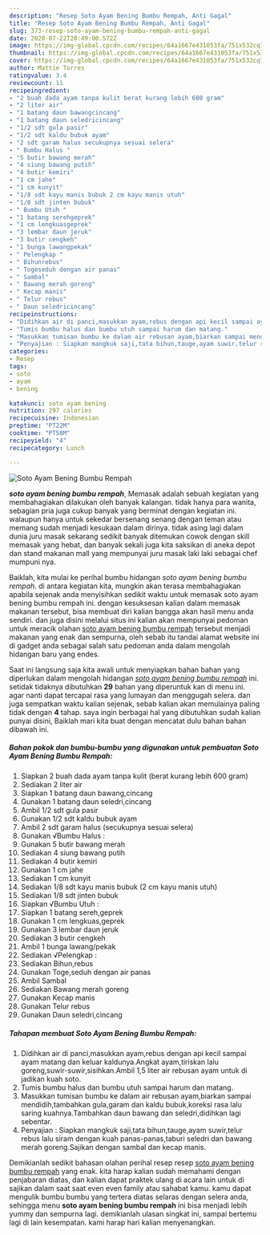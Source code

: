 ```yaml
---
description: "Resep Soto Ayam Bening Bumbu Rempah, Anti Gagal"
title: "Resep Soto Ayam Bening Bumbu Rempah, Anti Gagal"
slug: 373-resep-soto-ayam-bening-bumbu-rempah-anti-gagal
date: 2020-07-22T20:49:00.572Z
image: https://img-global.cpcdn.com/recipes/64a1667e431053fa/751x532cq70/soto-ayam-bening-bumbu-rempah-foto-resep-utama.jpg
thumbnail: https://img-global.cpcdn.com/recipes/64a1667e431053fa/751x532cq70/soto-ayam-bening-bumbu-rempah-foto-resep-utama.jpg
cover: https://img-global.cpcdn.com/recipes/64a1667e431053fa/751x532cq70/soto-ayam-bening-bumbu-rempah-foto-resep-utama.jpg
author: Mattie Torres
ratingvalue: 3.4
reviewcount: 11
recipeingredient:
- "2 buah dada ayam tanpa kulit berat kurang lebih 600 gram"
- "2 liter air"
- "1 batang daun bawangcincang"
- "1 batang daun seledricincang"
- "1/2 sdt gula pasir"
- "1/2 sdt kaldu bubuk ayam"
- "2 sdt garam halus secukupnya sesuai selera"
- " Bumbu Halus "
- "5 butir bawang merah"
- "4 siung bawang putih"
- "4 butir kemiri"
- "1 cm jahe"
- "1 cm kunyit"
- "1/8 sdt kayu manis bubuk 2 cm kayu manis utuh"
- "1/8 sdt jinten bubuk"
- " Bumbu Utuh "
- "1 batang serehgeprek"
- "1 cm lengkuasgeprek"
- "3 lembar daun jeruk"
- "3 butir cengkeh"
- "1 bunga lawangpekak"
- " Pelengkap "
- " Bihunrebus"
- " Togeseduh dengan air panas"
- " Sambal"
- " Bawang merah goreng"
- " Kecap manis"
- " Telur rebus"
- " Daun seledricincang"
recipeinstructions:
- "Didihkan air di panci,masukkan ayam,rebus dengan api kecil sampai ayam matang dan keluar kaldunya.Angkat ayam,tiriskan lalu goreng,suwir-suwir,sisihkan.Ambil 1,5 liter air rebusan ayam untuk di jadikan kuah soto."
- "Tumis bumbu halus dan bumbu utuh sampai harum dan matang."
- "Masukkan tumisan bumbu ke dalam air rebusan ayam,biarkan sampai mendidih,tambahkan gula,garam dan kaldu bubuk,koreksi rasa lalu saring kuahnya.Tambahkan daun bawang dan seledri,didihkan lagi sebentar."
- "Penyajian : Siapkan mangkuk saji,tata bihun,tauge,ayam suwir,telur rebus lalu siram dengan kuah panas-panas,taburi seledri dan bawang merah goreng.Sajikan dengan sambal dan kecap manis."
categories:
- Resep
tags:
- soto
- ayam
- bening

katakunci: soto ayam bening 
nutrition: 297 calories
recipecuisine: Indonesian
preptime: "PT22M"
cooktime: "PT58M"
recipeyield: "4"
recipecategory: Lunch

---
```



![Soto Ayam Bening Bumbu Rempah](https://img-global.cpcdn.com/recipes/64a1667e431053fa/751x532cq70/soto-ayam-bening-bumbu-rempah-foto-resep-utama.jpg)

<b><i>soto ayam bening bumbu rempah</i></b>, Memasak adalah sebuah kegiatan yang membahagiakan dilakukan oleh banyak kalangan. tidak hanya para wanita, sebagian pria juga cukup banyak yang berminat dengan kegiatan ini. walaupun hanya untuk sekedar bersenang senang dengan teman atau memang sudah menjadi kesukaan dalam dirinya. tidak asing lagi dalam dunia juru masak sekarang sedikit banyak ditemukan cowok dengan skill memasak yang hebat, dan banyak sekali juga kita saksikan di aneka depot dan stand makanan mall yang mempunyai juru masak laki laki sebagai chef mumpuni nya.



Baiklah, kita mulai ke perihal bumbu hidangan <i>soto ayam bening bumbu rempah</i>. di antara kegiatan kita, mungkin akan terasa membahagiakan apabila sejenak anda menyisihkan sedikit waktu untuk memasak soto ayam bening bumbu rempah ini. dengan kesuksesan kalian dalam memasak makanan tersebut, bisa membuat diri kalian bangga akan hasil menu anda sendiri. dan juga disini melalui situs ini kalian akan mempunyai pedoman untuk meracik olahan <u>soto ayam bening bumbu rempah</u> tersebut menjadi makanan yang enak dan sempurna, oleh sebab itu tandai alamat website ini di gadget anda sebagai salah satu pedoman anda dalam mengolah hidangan baru yang endes.


Saat ini langsung saja kita awali untuk menyiapkan bahan bahan yang diperlukan dalam mengolah hidangan <u><i>soto ayam bening bumbu rempah</i></u> ini. setidak tidaknya dibutuhkan <b>29</b> bahan yang diperuntuk kan di menu ini. agar nanti dapat tercapai rasa yang lumayan dan menggugah selera. dan juga sempatkan waktu kalian sejenak, sebab kalian akan memulainya paling tidak dengan <b>4</b> tahap. saya ingin berbagai hal yang dibutuhkan sudah kalian punyai disini, Baiklah mari kita buat dengan mencatat dulu bahan bahan dibawah ini.

<!--inarticleads1-->

##### Bahan pokok dan bumbu-bumbu yang digunakan untuk pembuatan Soto Ayam Bening Bumbu Rempah:

1. Siapkan 2 buah dada ayam tanpa kulit (berat kurang lebih 600 gram)
1. Sediakan 2 liter air
1. Siapkan 1 batang daun bawang,cincang
1. Gunakan 1 batang daun seledri,cincang
1. Ambil 1/2 sdt gula pasir
1. Gunakan 1/2 sdt kaldu bubuk ayam
1. Ambil 2 sdt garam halus (secukupnya sesuai selera)
1. Gunakan  √Bumbu Halus :
1. Gunakan 5 butir bawang merah
1. Sediakan 4 siung bawang putih
1. Sediakan 4 butir kemiri
1. Gunakan 1 cm jahe
1. Sediakan 1 cm kunyit
1. Sediakan 1/8 sdt kayu manis bubuk (2 cm kayu manis utuh)
1. Sediakan 1/8 sdt jinten bubuk
1. Siapkan  √Bumbu Utuh :
1. Siapkan 1 batang sereh,geprek
1. Gunakan 1 cm lengkuas,geprek
1. Gunakan 3 lembar daun jeruk
1. Sediakan 3 butir cengkeh
1. Ambil 1 bunga lawang/pekak
1. Sediakan  √Pelengkap :
1. Sediakan  Bihun,rebus
1. Gunakan  Toge,seduh dengan air panas
1. Ambil  Sambal
1. Sediakan  Bawang merah goreng
1. Gunakan  Kecap manis
1. Gunakan  Telur rebus
1. Gunakan  Daun seledri,cincang




<!--inarticleads2-->

##### Tahapan membuat Soto Ayam Bening Bumbu Rempah:

1. Didihkan air di panci,masukkan ayam,rebus dengan api kecil sampai ayam matang dan keluar kaldunya.Angkat ayam,tiriskan lalu goreng,suwir-suwir,sisihkan.Ambil 1,5 liter air rebusan ayam untuk di jadikan kuah soto.
1. Tumis bumbu halus dan bumbu utuh sampai harum dan matang.
1. Masukkan tumisan bumbu ke dalam air rebusan ayam,biarkan sampai mendidih,tambahkan gula,garam dan kaldu bubuk,koreksi rasa lalu saring kuahnya.Tambahkan daun bawang dan seledri,didihkan lagi sebentar.
1. Penyajian : Siapkan mangkuk saji,tata bihun,tauge,ayam suwir,telur rebus lalu siram dengan kuah panas-panas,taburi seledri dan bawang merah goreng.Sajikan dengan sambal dan kecap manis.




Demikianlah sedikit bahasan olahan perihal resep resep <u>soto ayam bening bumbu rempah</u> yang enak. kita harap kalian sudah memahami dengan penjabaran diatas, dan kalian dapat praktek ulang di acara lain untuk di sajikan dalam saat saat even even family atau sahabat kamu. kamu dapat mengulik bumbu bumbu yang tertera diatas selaras dengan selera anda, sehingga menu <b>soto ayam bening bumbu rempah</b> ini bisa menjadi lebih yummy dan sempurna lagi. demikianlah ulasan singkat ini, sampai bertemu lagi di lain kesempatan. kami harap hari kalian menyenangkan.
